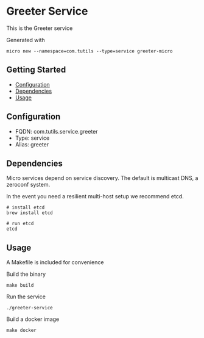 # Greeter Service

This is the Greeter service

Generated with

```
micro new --namespace=com.tutils --type=service greeter-micro
```

## Getting Started

- [Configuration](#configuration)
- [Dependencies](#dependencies)
- [Usage](#usage)

## Configuration

- FQDN: com.tutils.service.greeter
- Type: service
- Alias: greeter

## Dependencies

Micro services depend on service discovery. The default is multicast DNS, a zeroconf system.

In the event you need a resilient multi-host setup we recommend etcd.

```
# install etcd
brew install etcd

# run etcd
etcd
```

## Usage

A Makefile is included for convenience

Build the binary

```
make build
```

Run the service
```
./greeter-service
```

Build a docker image
```
make docker
```